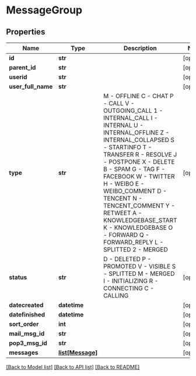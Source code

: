 # MessageGroup

## Properties
Name | Type | Description | Notes
------------ | ------------- | ------------- | -------------
**id** | **str** |  | [optional] 
**parent_id** | **str** |  | [optional] 
**userid** | **str** |  | [optional] 
**user_full_name** | **str** |  | [optional] 
**type** | **str** | M - OFFLINE C - CHAT P - CALL V - OUTGOING_CALL 1 - INTERNAL_CALL I - INTERNAL U - INTERNAL_OFFLINE Z - INTERNAL_COLLAPSED S - STARTINFO T - TRANSFER R - RESOLVE J - POSTPONE X - DELETE B - SPAM G - TAG F - FACEBOOK W - TWITTER H - WEIBO E - WEIBO_COMMENT D - TENCENT N - TENCENT_COMMENT Y - RETWEET A - KNOWLEDGEBASE_START K - KNOWLEDGEBASE O - FORWARD Q - FORWARD_REPLY L - SPLITTED 2 - MERGED | [optional] 
**status** | **str** | D - DELETED P - PROMOTED V - VISIBLE S - SPLITTED M - MERGED I - INITIALIZING R - CONNECTING C - CALLING | [optional] 
**datecreated** | **datetime** |  | [optional] 
**datefinished** | **datetime** |  | [optional] 
**sort_order** | **int** |  | [optional] 
**mail_msg_id** | **str** |  | [optional] 
**pop3_msg_id** | **str** |  | [optional] 
**messages** | [**list[Message]**](Message.md) |  | [optional] 

[[Back to Model list]](../README.md#documentation-for-models) [[Back to API list]](../README.md#documentation-for-api-endpoints) [[Back to README]](../README.md)


